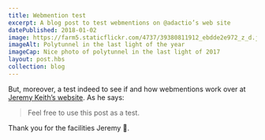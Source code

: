 ```yaml
---
title: Webmention test
excerpt: A blog post to test webmentions on @adactio’s web site
datePublished: 2018-01-02
image: https://farm5.staticflickr.com/4737/39380811912_ebdde2e972_z_d.jpg
imageAlt: Polytunnel in the last light of the year
imageCap: Nice photo of polytunnel in the last light of 2017
layout: post.hbs
collection: blog
---
```


But, moreover, a test indeed to see if and how webmentions work over at [Jeremy Keith’s website](https://adactio.com/journal/6495). As he says:

> Feel free to use this post as a test.

Thank you for the facilities Jeremy 🙂.

